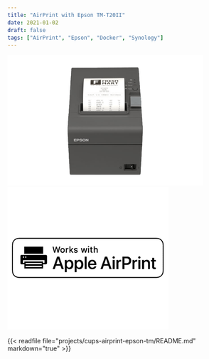 ```yaml
---
title: "AirPrint with Epson TM-T20II"
date: 2021-01-02
draft: false
tags: ["AirPrint", "Epson", "Docker", "Synology"]
---
```


![EPSON TM T20II](Epson-TM-T20II-POS.png)
![Apple AirPrint](Apple-AirPrint-new-logo.png)

{{< readfile file="projects/cups-airprint-epson-tm/README.md" markdown="true" >}}
